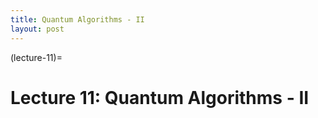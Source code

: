 ```yaml
---
title: Quantum Algorithms - II
layout: post
---
```


(lecture-11)=
# Lecture 11: Quantum Algorithms - II
